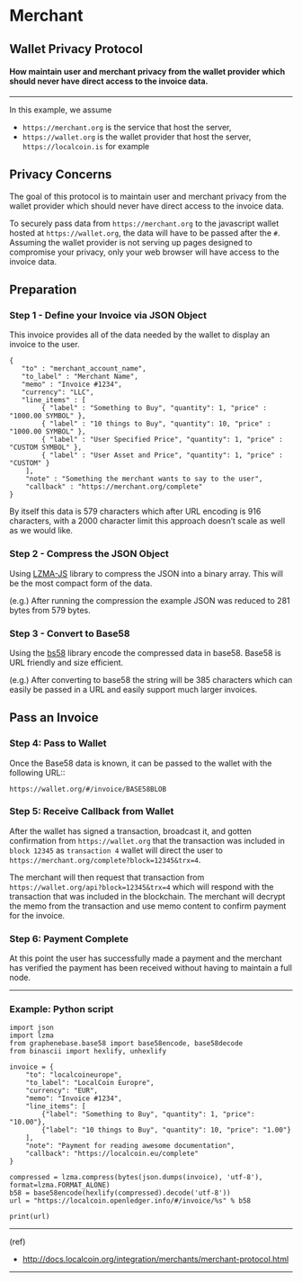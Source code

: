 # Merchant

## Wallet Privacy  Protocol
#### How maintain user and merchant privacy from the wallet provider which should never have direct access to the invoice data.

***

In this example, we assume

- `https://merchant.org`  is the service that host the server,
- `https://wallet.org`  is the wallet provider that host the server, `https://localcoin.is` for example

## Privacy Concerns

The goal of this protocol is to maintain user and merchant privacy from the wallet provider which should never have direct access to the invoice data.

To securely pass data from `https://merchant.org` to the javascript wallet hosted at `https://wallet.org`, the data will have to be passed after the `#`.
Assuming the wallet provider is not serving up pages designed to compromise your privacy, only your web browser will have access to the invoice data.


## Preparation

### Step 1 - Define your Invoice via JSON Object

This invoice provides all of the data needed by the wallet to display an invoice to the user.

    {
       "to" : "merchant_account_name",
       "to_label" : "Merchant Name",
       "memo" : "Invoice #1234",
       "currency": "LLC",
       "line_items" : [
            { "label" : "Something to Buy", "quantity": 1, "price" : "1000.00 SYMBOL" },
            { "label" : "10 things to Buy", "quantity": 10, "price" : "1000.00 SYMBOL" },
            { "label" : "User Specified Price", "quantity": 1, "price" : "CUSTOM SYMBOL" },
            { "label" : "User Asset and Price", "quantity": 1, "price" : "CUSTOM" }
        ],
        "note" : "Something the merchant wants to say to the user",
        "callback" : "https://merchant.org/complete"
    }

By itself this data is 579 characters which after URL encoding is 916 characters, with a 2000 character limit this approach doesn’t scale as well as we would like.

### Step 2 - Compress the JSON Object

Using [LZMA-JS](https://github.com/nmrugg/LZMA-JS/) library to compress the JSON into a binary array. This will be the most compact form of the data.

(e.g.) After running the compression the example JSON was reduced to 281 bytes from 579 bytes.

### Step 3 - Convert to Base58

Using the [bs58](http://cryptocoinjs.com/modules/misc/bs58/) library encode the compressed data in base58. Base58 is URL friendly and size efficient.

(e.g.) After converting to base58 the string will be 385 characters which can easily be passed in a URL and easily support much larger invoices.

## Pass an Invoice

### Step 4: Pass to Wallet

Once the Base58 data is known, it can be passed to the wallet with the following URL::

    https://wallet.org/#/invoice/BASE58BLOB

### Step 5: Receive Callback from Wallet

After the wallet has signed a transaction, broadcast it, and gotten confirmation from `https://wallet.org` that the transaction was included in `block 12345` as `transaction 4` wallet will direct the user to `https://merchant.org/complete?block=12345&trx=4`.

The merchant will then request that transaction from `https://wallet.org/api?block=12345&trx=4` which will respond with the transaction that was included in the blockchain. The merchant will decrypt the memo from the transaction and use memo content to confirm payment for the invoice.

### Step 6: Payment Complete

At this point the user has successfully made a payment and the merchant has verified the payment has been received without having to maintain a full node.

***

### Example: Python script

    import json
    import lzma
    from graphenebase.base58 import base58encode, base58decode
    from binascii import hexlify, unhexlify

    invoice = {
        "to": "localcoineurope",
        "to_label": "LocalCoin Europre",
        "currency": "EUR",
        "memo": "Invoice #1234",
        "line_items": [
            {"label": "Something to Buy", "quantity": 1, "price": "10.00"},
            {"label": "10 things to Buy", "quantity": 10, "price": "1.00"}
        ],
        "note": "Payment for reading awesome documentation",
        "callback": "https://localcoin.eu/complete"
    }

    compressed = lzma.compress(bytes(json.dumps(invoice), 'utf-8'), format=lzma.FORMAT_ALONE)
    b58 = base58encode(hexlify(compressed).decode('utf-8'))
    url = "https://localcoin.openledger.info/#/invoice/%s" % b58

    print(url)

***

(ref)
- http://docs.localcoin.org/integration/merchants/merchant-protocol.html

***
